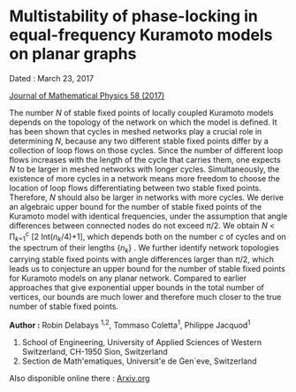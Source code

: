 # Multistability of phase-locking in equal-frequency Kuramoto models on planar graphs

Dated : March 23, 2017

[Journal of Mathematical Physics 58 (2017)](http://www.doi.org/10.1063/1.4978697)

The number *N* of stable fixed points of locally coupled Kuramoto models depends on the topology of the network on which the model is defined. 
It has been shown that cycles in meshed networks play a crucial role in determining *N*, because any two different stable fixed points differ by a collection of loop flows on those cycles. 
Since the number of different loop flows increases with the length of the cycle that carries them, one expects *N* to be larger in meshed networks with longer cycles. 
Simultaneously, the existence of more cycles in a network means more freedom to choose the location of loop flows differentiating between two stable fixed points. 
Therefore, *N* should also be larger in networks with more cycles. We derive an algebraic upper bound for the number of stable fixed points of the Kuramoto model with identical frequencies, under the assumption that angle differences between connected nodes do not exceed &pi;/2. 
We obtain *N* < &#928;<sub>*k*=1</sub><sup>*c*</sup> [2 Int(*n*<sub>*k*</sub>/4)+1], which depends both on the number *c* of cycles and on the spectrum of their lengths {*n*<sub>*k*</sub>} . 
We further identify network topologies carrying stable fixed points with angle differences larger than &pi;/2, which leads us to conjecture an upper bound for the number of stable fixed points for Kuramoto models on any planar network. 
Compared to earlier approaches that give exponential upper bounds in the total number of vertices, our bounds are much lower and therefore much closer to the true number of stable fixed points. 

**Author :** Robin Delabays <sup>1,2</sup>, Tommaso Coletta<sup>1</sup>, Philippe Jacquod<sup>1</sup>
1) School of Engineering, University of Applied Sciences of Western Switzerland, CH-1950 Sion, Switzerland
2) Section de Math\'ematiques, Universit\'e de Gen\`eve, Switzerland


Also disponible online there : [Arxiv.org](https://arxiv.org/abs/1609.02359)



